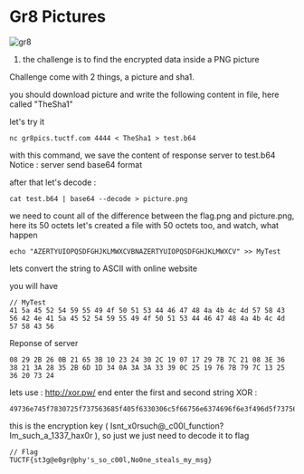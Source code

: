 # Gr8 Pictures 

![gr8](https://github.com/jenaye/CTF/TUCTF-2017/Misc/img/chall.png)

1. the challenge is to find the encrypted data inside a PNG picture

Challenge come with 2 things, a picture and sha1.

you should download picture and write the following content in file, here called "TheSha1"

let's try it

```
nc gr8pics.tuctf.com 4444 < TheSha1 > test.b64 
```

with this command, we save the content of response server to test.b64
Notice : server send base64 format

after that let's decode : 

```
cat test.b64 | base64 --decode > picture.png
```

we need to count all of the difference between the flag.png and picture.png, here its  50 octets
let's created a file with 50 octets too, and watch, what happen

```
echo "AZERTYUIOPQSDFGHJKLMWXCVBNAZERTYUIOPQSDFGHJKLMWXCV" >> MyTest
```

lets convert the string to ASCII with online website 

you will have 

```
// MyTest
41 5a 45 52 54 59 55 49 4f 50 51 53 44 46 47 48 4a 4b 4c 4d 57 58 43 56 42 4e 41 5a 45 52 54 59 55 49 4f 50 51 53 44 46 47 48 4a 4b 4c 4d 57 58 43 56
```

Reponse of server 
```
08 29 2B 26 0B 21 65 3B 10 23 24 30 2C 19 07 17 29 7B 7C 21 08 3E 36 38 21 3A 28 35 2B 6D 1D 34 0A 3A 3A 33 39 0C 25 19 76 7B 79 7C 13 25 36 20 73 24
```
lets use : http://xor.pw/ end enter the first and second string
XOR : 
```
49736e745f7830725f737563685f405f6330306c5f66756e6374696f6e3f496d5f737563685f615f313333375f6861783072
```

this is the encryption key ( Isnt_x0rsuch@_c00l_function?Im_such_a_1337_hax0r ), so just we just need to decode it to flag


```
// Flag 
TUCTF{st3g@e0gr@phy's_so_c00l,No0ne_steals_my_msg}
```